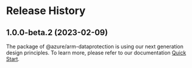 # Release History
    
## 1.0.0-beta.2 (2023-02-09)

The package of @azure/arm-dataprotection is using our next generation design principles. To learn more, please refer to our documentation [Quick Start](https://aka.ms/js-track2-quickstart).
